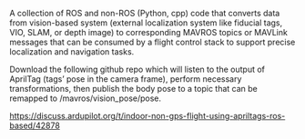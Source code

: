 A collection of ROS and non-ROS (Python, cpp) code that converts data from vision-based system (external localization system like fiducial tags, VIO, SLAM, or depth image) to corresponding MAVROS topics or MAVLink messages that can be consumed by a flight control stack to support precise localization and navigation tasks.

Download the following github repo which will listen to the output of AprilTag (tags’ pose in the camera frame), perform necessary transformations, then publish the body pose to a topic that can be remapped to /mavros/vision_pose/pose.

https://discuss.ardupilot.org/t/indoor-non-gps-flight-using-apriltags-ros-based/42878
